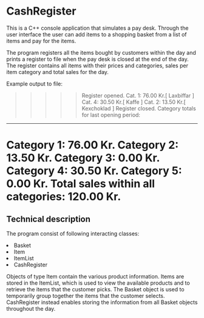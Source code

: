 # CashRegister

This is a C++ console application that simulates a pay desk. 
Through the user interface the user can add items to a shopping basket 
from a list of items and pay for the items. 

The program registers all the items bought by customers
within the day and prints a register to file when the pay desk is closed
at the end of the day. The register contains all items with their prices
and categories, sales per item category and total sales for the day.

Example output to file:
>>>>> Register opened.
Cat.         1:     76.00 Kr.[ Laxbiffar ]
Cat.         4:     30.50 Kr.[ Kaffe ]
Cat.         2:     13.50 Kr.[ Kexchoklad ]
>>>>> Register closed.
Category totals for last opening period:
----------------------------------------
Category     1:     76.00 Kr.
Category     2:     13.50 Kr.
Category     3:      0.00 Kr.
Category     4:     30.50 Kr.
Category     5:      0.00 Kr.
Total sales within all categories: 120.00 Kr.
==========================================================================

## Technical description

The program consist of following interacting classes:
<li> Basket
<li> Item
<li> ItemList
<li> CashRegister

Objects of type Item contain the various product information. Items are stored in the ItemList, 
which is used to view the available products and to retrieve the items that the customer picks.
The Basket object is used to temporarily group together the items that the customer selects.
CashRegister instead enables storing the information from all Basket objects throughout the day.
